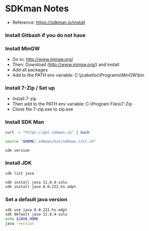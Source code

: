 # SDKman Notes
* Reference: https://sdkman.io/install


###  Install Gitbash if you do not have

### Install MinGW 
* Go to: http://www.mingw.org/
* Then: Download (http://www.mingw.org/) and install
* Add all packages
* Add to the PATH env variable: C:\jcabelloc\Programs\MinGW\bin

### Install 7-Zip / Set up
* Install 7-zip
* Then add to the PATH env variable: C:\Program Files\7-Zip
* Clone file 7-zip.exe to zip.exe

### Install SDK Man
```bash
curl -s "https://get.sdkman.io" | bash

source "$HOME/.sdkman/bin/sdkman-init.sh"

sdk version

```

### Install JDK
```bash
sdk list java

sdk install java 11.0.4-zulu
sdk install java 8.0.222.hs-adpt

```

### Set a default java version
```bash
sdk use java 8.0.222.hs-adpt
sdk default java 11.0.4-zulu
echo $JAVA_HOME
java -version
```